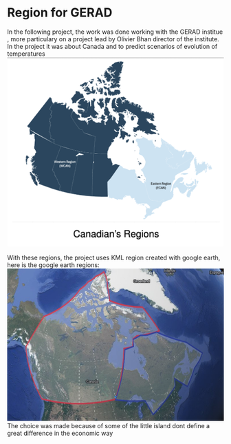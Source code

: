 # Region for GERAD
In the following project, the work was done working with the GERAD institue , more particulary on a project lead by Olivier Bhan director of the institute.
In the project it was about Canada and to predict scenarios of evolution of temperatures  
![REGION OF CANADA](mapping_of_gerad_region.png)

With these regions, the project uses KML region created  with google earth, here is the google earth regions:
![Google eartyh regions](gerad_regions.jpg) 
The choice was made because of some of the little island dont define a great difference in the economic way 

